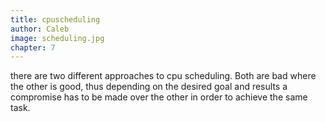 ```yaml
---
title: cpuscheduling
author: Caleb
image: scheduling.jpg
chapter: 7
---
```

there are two different approaches to cpu scheduling. Both are bad where the other is good, thus depending on the desired goal and results a compromise has to be made over the other in order to achieve the same task.
